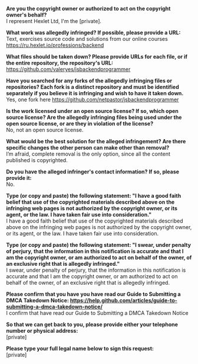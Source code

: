 **Are you the copyright owner or authorized to act on the copyright owner's behalf?**  
I represent Hexlet Ltd, I'm the [private].

**What work was allegedly infringed? If possible, please provide a URL:**   
Text, exercises source code and solutions from our online courses https://ru.hexlet.io/professions/backend

**What files should be taken down? Please provide URLs for each file, or if the entire repository, the repository's URL:**  
https://github.com/valeryes/jsbackendprogrammer

**Have you searched for any forks of the allegedly infringing files or repositories? Each fork is a distinct repository and must be identified separately if you believe it is infringing and wish to have it taken down.**  
Yes, one fork here https://github.com/netpastor/jsbackendprogrammer

**Is the work licensed under an open source license? If so, which open source license? Are the allegedly infringing files being used under the open source license, or are they in violation of the license?**  
No, not an open source license.

**What would be the best solution for the alleged infringement? Are there specific changes the other person can make other than removal?**  
I’m afraid, complete removal is the only option, since all the content published is copyrighted.

**Do you have the alleged infringer's contact information? If so, please provide it:**  
No.

**Type (or copy and paste) the following statement: "I have a good faith belief that use of the copyrighted materials described above on the infringing web pages is not authorized by the copyright owner, or its agent, or the law. I have taken fair use into consideration."**  
I have a good faith belief that use of the copyrighted materials described above on the infringing web pages is not authorized by the copyright owner, or its agent, or the law. I have taken fair use into consideration.

**Type (or copy and paste) the following statement: "I swear, under penalty of perjury, that the information in this notification is accurate and that I am the copyright owner, or am authorized to act on behalf of the owner, of an exclusive right that is allegedly infringed."**  
I swear, under penalty of perjury, that the information in this notification is accurate and that I am the copyright owner, or am authorized to act on behalf of the owner, of an exclusive right that is allegedly infringed.

**Please confirm that you have you have read our Guide to Submitting a DMCA Takedown Notice: https://help.github.com/articles/guide-to-submitting-a-dmca-takedown-notice/**  
I confirm that have read our Guide to Submitting a DMCA Takedown Notice

**So that we can get back to you, please provide either your telephone number or physical address:**  
[private]  

**Please type your full legal name below to sign this request:**  
[private]
